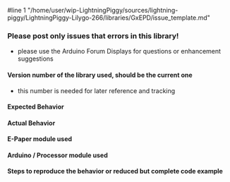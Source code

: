 #line 1 "/home/user/wip-LightningPiggy/sources/lightning-piggy/LightningPiggy-Lilygo-266/libraries/GxEPD/issue_template.md"
### Please post only issues that errors in this library!
- please use the Arduino Forum Displays for questions or enhancement suggestions

#### Version number of the library used, should be the current one
- this number is needed for later reference and tracking

#### Expected Behavior

#### Actual Behavior

#### E-Paper module used

#### Arduino / Processor module used

#### Steps to reproduce the behavior or reduced but complete code example
